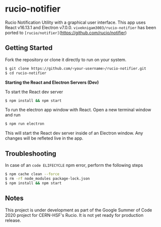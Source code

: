 # rucio-notifier
Rucio Notification Utility with a graphical user interface.
This app uses React v16.13.1 and Electron v7.0.0.
`viveknigam3003/rucio-notifier` has been ported to `[rucio/notifier]`(https://github.com/rucio/notifier)

## Getting Started
Fork the repository or clone it directly to run on your system.

```BASH
$ git clone https://github.com/<your-username>/rucio-notifier.git
$ cd rucio-notifier
```

__Starting the React and Electron Servers (Dev)__

To start the React dev server

```BASH
$ npm install && npm start
```

To run the electron app window with React. Open a new terminal window and run

```BASH
$ npm run electron
```

This will start the React dev server inside of an Electron window. Any changes will be refleted live in the app.

## Troubleshooting

In case of an `code ELIFECYCLE` npm error, perform the following steps

```BASH
$ npm cache clean --force
$ rm -rf node_modules package-lock.json
$ npm install && npm start
```

## Notes

This project is under development as part of the Google Summer of Code 2020 project for CERN-HSF's Rucio.
It is not yet ready for production release.
